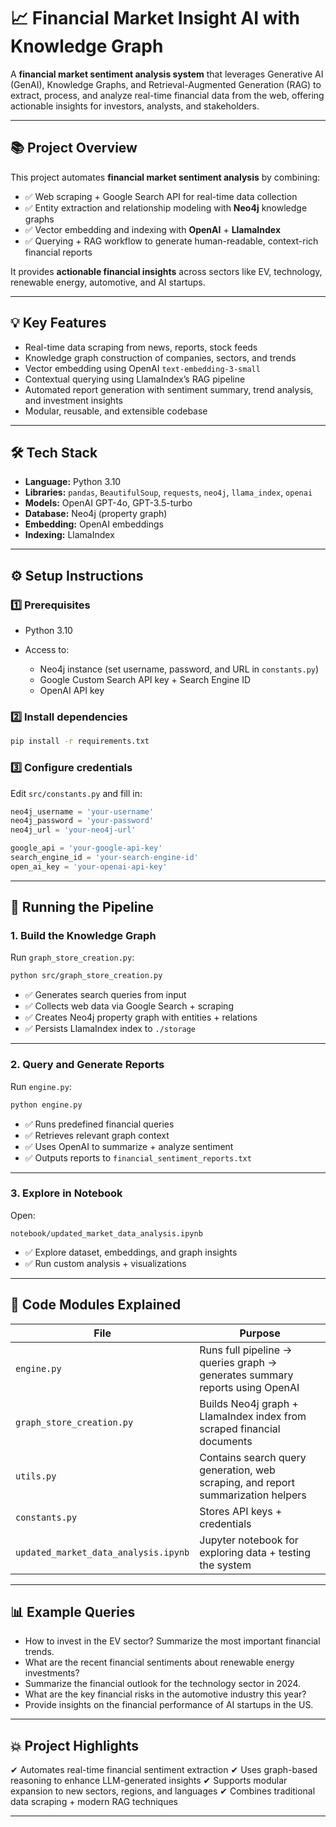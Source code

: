 

# 📈 Financial Market Insight AI with Knowledge Graph

A **financial market sentiment analysis system** that leverages Generative AI (GenAI), Knowledge Graphs, and Retrieval-Augmented Generation (RAG) to extract, process, and analyze real-time financial data from the web, offering actionable insights for investors, analysts, and stakeholders.

---

## 📚 Project Overview

This project automates **financial market sentiment analysis** by combining:

- ✅ Web scraping + Google Search API for real-time data collection
- ✅ Entity extraction and relationship modeling with **Neo4j** knowledge graphs
- ✅ Vector embedding and indexing with **OpenAI** + **LlamaIndex**
- ✅ Querying + RAG workflow to generate human-readable, context-rich financial reports

It provides **actionable financial insights** across sectors like EV, technology, renewable energy, automotive, and AI startups.

---

## 💡 Key Features

* Real-time data scraping from news, reports, stock feeds
* Knowledge graph construction of companies, sectors, and trends
* Vector embedding using OpenAI `text-embedding-3-small`
* Contextual querying using LlamaIndex’s RAG pipeline
* Automated report generation with sentiment summary, trend analysis, and investment insights
* Modular, reusable, and extensible codebase

---

## 🛠 Tech Stack

* **Language:** Python 3.10
* **Libraries:** `pandas`, `BeautifulSoup`, `requests`, `neo4j`, `llama_index`, `openai`
* **Models:** OpenAI GPT-4o, GPT-3.5-turbo
* **Database:** Neo4j (property graph)
* **Embedding:** OpenAI embeddings
* **Indexing:** LlamaIndex

---



## ⚙️ Setup Instructions

### 1️⃣ Prerequisites

* Python 3.10
* Access to:

  * Neo4j instance (set username, password, and URL in `constants.py`)
  * Google Custom Search API key + Search Engine ID
  * OpenAI API key

### 2️⃣ Install dependencies

```bash
pip install -r requirements.txt
```

### 3️⃣ Configure credentials

Edit `src/constants.py` and fill in:

```python
neo4j_username = 'your-username'
neo4j_password = 'your-password'
neo4j_url = 'your-neo4j-url'

google_api = 'your-google-api-key'
search_engine_id = 'your-search-engine-id'
open_ai_key = 'your-openai-api-key'
```

---

## 🚀 Running the Pipeline

### 1. **Build the Knowledge Graph**

Run `graph_store_creation.py`:

```bash
python src/graph_store_creation.py
```

- ✅ Generates search queries from input
- ✅ Collects web data via Google Search + scraping
- ✅ Creates Neo4j property graph with entities + relations
- ✅ Persists LlamaIndex index to `./storage`

---

### 2. **Query and Generate Reports**

Run `engine.py`:

```bash
python engine.py
```

- ✅ Runs predefined financial queries
- ✅ Retrieves relevant graph context
- ✅ Uses OpenAI to summarize + analyze sentiment
- ✅ Outputs reports to `financial_sentiment_reports.txt`

---

### 3. **Explore in Notebook**

Open:

```
notebook/updated_market_data_analysis.ipynb
```

- ✅ Explore dataset, embeddings, and graph insights
- ✅ Run custom analysis + visualizations

---

## 🧩 Code Modules Explained

| File                                 | Purpose                                                                          |
| ------------------------------------ | -------------------------------------------------------------------------------- |
| `engine.py`                          | Runs full pipeline → queries graph → generates summary reports using OpenAI      |
| `graph_store_creation.py`            | Builds Neo4j graph + LlamaIndex index from scraped financial documents           |
| `utils.py`                           | Contains search query generation, web scraping, and report summarization helpers |
| `constants.py`                       | Stores API keys + credentials                                                    |
| `updated_market_data_analysis.ipynb` | Jupyter notebook for exploring data + testing the system                         |

---

## 📊 Example Queries

* How to invest in the EV sector? Summarize the most important financial trends.
* What are the recent financial sentiments about renewable energy investments?
* Summarize the financial outlook for the technology sector in 2024.
* What are the key financial risks in the automotive industry this year?
* Provide insights on the financial performance of AI startups in the US.

---

## 💥 Project Highlights

✔ Automates real-time financial sentiment extraction
✔ Uses graph-based reasoning to enhance LLM-generated insights
✔ Supports modular expansion to new sectors, regions, and languages
✔ Combines traditional data scraping + modern RAG techniques

---



